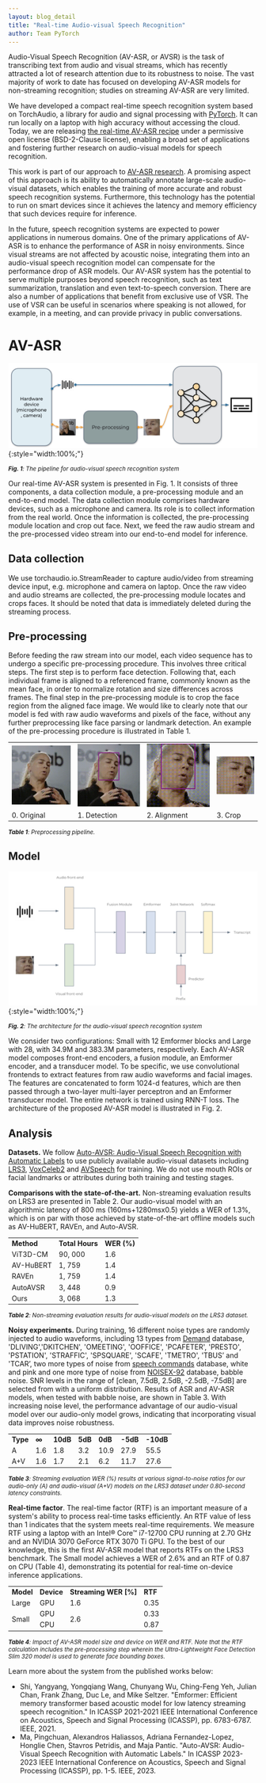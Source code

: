 ```yaml
---
layout: blog_detail
title: "Real-time Audio-visual Speech Recognition"
author: Team PyTorch
---
```


Audio-Visual Speech Recognition (AV-ASR, or AVSR) is the task of transcribing text from audio and visual streams, which has recently attracted a lot of research attention due to its robustness to noise. The vast majority of work to date has focused on developing AV-ASR models for non-streaming recognition; studies on streaming AV-ASR are very limited.

We have developed a compact real-time speech recognition system based on TorchAudio, a library for audio and signal processing with [PyTorch](http://pytorch.org). It can run locally on a laptop with high accuracy without accessing the cloud. Today, we are releasing [the real-time AV-ASR recipe](https://github.com/pytorch/audio/tree/main/examples/avsr) under a permissive open license (BSD-2-Clause license), enabling a broad set of applications and fostering further research on audio-visual models for speech recognition.

This work is part of our approach to [AV-ASR research](https://arxiv.org/abs/2303.14307). A promising aspect of this approach is its ability to automatically annotate large-scale audio-visual datasets, which enables the training of more accurate and robust speech recognition systems. Furthermore, this technology has the potential to run on smart devices since it achieves the latency and memory efficiency that such devices require for inference.

In the future, speech recognition systems are expected to power applications in numerous domains. One of the primary applications of AV-ASR is to enhance the performance of ASR in noisy environments. Since visual streams are not affected by acoustic noise, integrating them into an audio-visual speech recognition model can compensate for the performance drop of ASR models. Our AV-ASR system has the potential to serve multiple purposes beyond speech recognition, such as text summarization, translation and even text-to-speech conversion. There are also a number of applications that benefit from exclusive use of VSR. The use of VSR can be useful in scenarios where speaking is not allowed, for example, in a meeting, and can provide privacy in public conversations.


# AV-ASR



![Fig. 1 The pipeline for audio-visual speech recognition system](/assets/images/real-time-speech-rec/pipeline.jpg){:style="width:100%;"}

<p style="line-height: 1.05"><small><em><strong>Fig. 1</strong>: The pipeline for audio-visual speech recognition system</em></small></p>


Our real-time AV-ASR system is presented in Fig. 1. It consists of three components, a data collection module, a pre-processing module and an end-to-end model. The data collection module comprises hardware devices, such as a microphone and camera. Its role is to collect information from the real world. Once the information is collected, the pre-processing module location and crop out face. Next, we feed the raw audio stream and the pre-processed video stream into our end-to-end model for inference.


## Data collection

We use torchaudio.io.StreamReader to capture audio/video from streaming device input, e.g. microphone and camera on laptop. Once the raw video and audio streams are collected, the pre-processing module locates and crops faces. It should be noted that data is immediately deleted during the streaming process.


## Pre-processing

Before feeding the raw stream into our model, each video sequence has to undergo a specific pre-processing procedure. This involves three critical steps. The first step is to perform face detection. Following that, each individual frame is aligned to a referenced frame, commonly known as the mean face, in order to normalize rotation and size differences across frames. The final step in the pre-processing module is to crop the face region from the aligned face image. We would like to clearly note that our model is fed with raw audio waveforms and pixels of the face, without any further preprocessing like face parsing or landmark detection. An example of the pre-processing procedure is illustrated in Table 1.


<table>
  <tr>
   <td>
<img src="/assets/images/real-time-speech-rec/original.gif" alt="Original image" style="width:100%; max-width:200px">

   </td>
   <td>

<img src="/assets/images/real-time-speech-rec/detected.gif" alt="Detected image" style="width:100%; max-width:200px">

   </td>
   <td>
<img src="/assets/images/real-time-speech-rec/transformed.gif" alt="Transformed image" style="width:100%; max-width:200px">

   </td>
   <td>
<img src="/assets/images/real-time-speech-rec/cropped.gif" alt="Cropped image" style="width:100%; max-width:200px">

   </td>
  </tr>
  <tr>
   <td>
    0. Original
   </td>
   <td>
1. Detection
   </td>
   <td>
2. Alignment
   </td>
   <td>
3. Crop
   </td>
  </tr>
</table>

<p style="line-height: 1.05"><small><em><strong>Table 1</strong>: Preprocessing pipeline.</em></small></p>


## Model



![Fig. 2 The architecture for the audio-visual speech recognition system.](/assets/images/real-time-speech-rec/model.jpg){:style="width:100%;"}

<p style="line-height: 1.05"><small><em><strong>Fig. 2</strong>: The architecture for the audio-visual speech recognition system</em></small></p>



We consider two configurations: Small with 12 Emformer blocks and Large with 28, with 34.9M and 383.3M parameters, respectively. Each AV-ASR model composes front-end encoders, a fusion module, an Emformer encoder, and a transducer model. To be specific, we use convolutional frontends to extract features from raw audio waveforms and facial images. The features are concatenated to form 1024-d features, which are then passed through a two-layer multi-layer perceptron and an Emformer transducer model. The entire network is trained using RNN-T loss. The architecture of the proposed AV-ASR model is illustrated in Fig. 2.


## Analysis

**Datasets.** We follow [Auto-AVSR: Audio-Visual Speech Recognition with Automatic Labels](https://arxiv.org/abs/2303.14307) to use publicly available audio-visual datasets including [LRS3](https://www.robots.ox.ac.uk/~vgg/data/lip_reading/), [VoxCeleb2](https://www.robots.ox.ac.uk/~vgg/data/voxceleb/vox2.html) and [AVSpeech](https://looking-to-listen.github.io/avspeech/) for training. We do not use mouth ROIs or facial landmarks or attributes during both training and testing stages.

**Comparisons with the state-of-the-art.** Non-streaming evaluation results on LRS3 are presented in Table 2. Our audio-visual model with an algorithmic latency of 800 ms (160ms+1280msx0.5) yields a WER of 1.3%, which is on par with those achieved by state-of-the-art offline models such as AV-HuBERT, RAVEn, and Auto-AVSR.


<table class="table">
  <tr>
   <td><strong>Method</strong>
   </td>
   <td><strong>Total Hours</strong>
   </td>
   <td><strong>WER (%)</strong>
   </td>
  </tr>
  <tr>
   <td>ViT3D-CM
   </td>
   <td>90, 000
   </td>
   <td>1.6
   </td>
  </tr>
  <tr>
   <td>AV-HuBERT
   </td>
   <td>1, 759
   </td>
   <td>1.4
   </td>
  </tr>
  <tr>
   <td>RAVEn
   </td>
   <td>1, 759
   </td>
   <td>1.4
   </td>
  </tr>
  <tr>
   <td>AutoAVSR
   </td>
   <td>3, 448
   </td>
   <td>0.9
   </td>
  </tr>
  <tr>
   <td>Ours
   </td>
   <td>3, 068
   </td>
   <td>1.3
   </td>
  </tr>
</table>

<p style="line-height: 1.05"><small><em><strong>Table 2</strong>: Non-streaming evaluation results for audio-visual models on the LRS3 dataset.</em></small></p>

**Noisy experiments.** During training, 16 different noise types are randomly injected to audio waveforms, including 13 types from [Demand](https://zenodo.org/record/1227121) database, 'DLIVING','DKITCHEN', 'OMEETING', 'OOFFICE', 'PCAFETER', 'PRESTO', 'PSTATION', 'STRAFFIC',  'SPSQUARE', 'SCAFE', 'TMETRO', 'TBUS’ and 'TCAR’, two more types of noise from [speech commands](https://arxiv.org/abs/1804.03209) database, white and pink and one more type of noise from [NOISEX-92](https://www.sciencedirect.com/science/article/abs/pii/0167639393900953) database, babble noise. SNR levels in the range of [clean, 7.5dB, 2.5dB, -2.5dB, -7.5dB] are selected from with a uniform distribution. Results of ASR and AV-ASR models, when tested with babble noise, are shown in Table 3. With increasing noise level, the performance advantage of our audio-visual model over our audio-only model grows, indicating that incorporating visual data improves noise robustness.


<table class="table">
  <tr>
   <td><strong>Type</strong>
   </td>
   <td><strong>∞</strong>
   </td>
   <td><strong>10dB</strong>
   </td>
   <td><strong>5dB</strong>
   </td>
   <td><strong>0dB</strong>
   </td>
   <td><strong>-5dB</strong>
   </td>
   <td><strong>-10dB</strong>
   </td>
  </tr>
  <tr>
   <td>A
   </td>
   <td>1.6
   </td>
   <td>1.8
   </td>
   <td>3.2
   </td>
   <td>10.9
   </td>
   <td>27.9
   </td>
   <td>55.5
   </td>
  </tr>
  <tr>
   <td>A+V
   </td>
   <td>1.6
   </td>
   <td>1.7
   </td>
   <td>2.1
   </td>
   <td>6.2
   </td>
   <td>11.7
   </td>
   <td>27.6
   </td>
  </tr>
</table>

<p style="line-height: 1.05"><small><em><strong>Table 3</strong>: Streaming evaluation WER (%) results at various signal-to-noise ratios for our audio-only (A) and audio-visual (A+V) models on the LRS3 dataset under 0.80-second latency constraints.</em></small></p>


**Real-time factor**. The real-time factor (RTF) is an important measure of a system's ability to process real-time tasks efficiently. An RTF value of less than 1 indicates that the system meets real-time requirements. We measure RTF using a laptop with an Intel® Core™ i7-12700 CPU running at 2.70 GHz and an NVIDIA 3070 GeForce RTX 3070 Ti GPU. To the best of our knowledge, this is the first AV-ASR model that reports RTFs on the LRS3 benchmark. The Small model achieves a WER of 2.6% and an RTF of 0.87 on CPU (Table 4), demonstrating its potential for real-time on-device inference applications.


<table class="table table-bordered text-center">
  <tr>
   <td><strong>Model</strong>
   </td>
   <td><strong>Device</strong>
   </td>
   <td><strong>Streaming WER [%]</strong>
   </td>
   <td><strong>RTF</strong>
   </td>
  </tr>
  <tr>
   <td>Large
   </td>
   <td>GPU
   </td>
   <td>1.6
   </td>
   <td>0.35
   </td>
  </tr>
  <tr>
   <td rowspan="2" >Small
   </td>
   <td>GPU
   </td>
   <td rowspan="2" >2.6
   </td>
   <td>0.33
   </td>
  </tr>
  <tr>
   <td>CPU
   </td>
   <td>0.87
   </td>
  </tr>
</table>

<p style="line-height: 1.05"><small><em><strong>Table 4</strong>: Impact of AV-ASR model size and device on WER and RTF. Note that the RTF calculation includes the pre-processing step wherein the Ultra-Lightweight Face Detection Slim 320 model is used to generate face bounding boxes.</em></small></p>


Learn more about the system from the published works below:



* Shi, Yangyang, Yongqiang Wang, Chunyang Wu, Ching-Feng Yeh, Julian Chan, Frank Zhang, Duc Le, and Mike Seltzer. "Emformer: Efficient memory transformer based acoustic model for low latency streaming speech recognition." In ICASSP 2021-2021 IEEE International Conference on Acoustics, Speech and Signal Processing (ICASSP), pp. 6783-6787. IEEE, 2021.
* Ma, Pingchuan, Alexandros Haliassos, Adriana Fernandez-Lopez, Honglie Chen, Stavros Petridis, and Maja Pantic. "Auto-AVSR: Audio-Visual Speech Recognition with Automatic Labels." In ICASSP 2023-2023 IEEE International Conference on Acoustics, Speech and Signal Processing (ICASSP), pp. 1-5. IEEE, 2023.